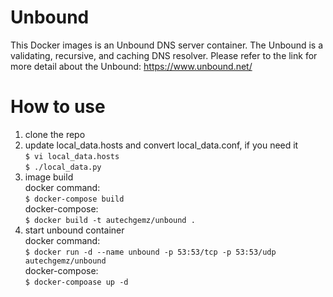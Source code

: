 # Unbound
 This Docker images is an Unbound DNS server container. The Unbound is a validating, recursive, and caching DNS resolver.  Please refer to the link for more detail about the Unbound: https://www.unbound.net/
# How to use
1. clone the repo
2. update local_data.hosts and convert local_data.conf, if you need it  
   `$ vi local_data.hosts`<br>
   `$ ./local_data.py`<br>  
3. image build<br>
  docker command:<br>
   `$ docker-compose build`<br>
  docker-compose:<br>
   `$ docker build -t autechgemz/unbound .`<br>
4. start unbound container<br>
  docker command:<br>
  `$ docker run -d --name unbound -p 53:53/tcp -p 53:53/udp autechgemz/unbound`<br>
  docker-compose:<br>
   `$ docker-compoase up -d`
